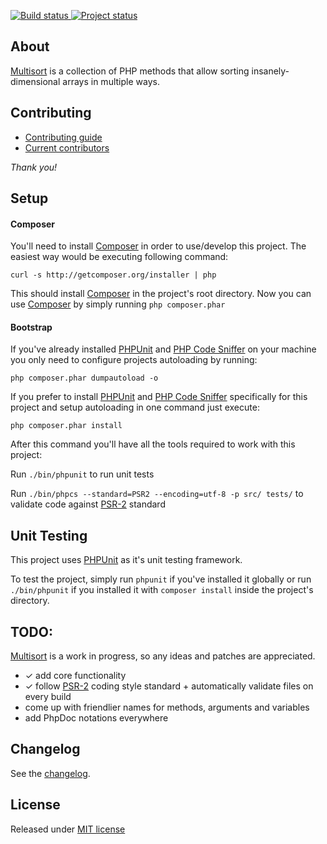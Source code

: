 [ ![Build status](https://travis-ci.org/sergeylukin/multisort-php.png?branch=master "Build status") ](https://travis-ci.org/sergeylukin/multisort-php)
[ ![Project status](http://stillmaintained.com/sergeylukin/multisort-php.png "Project status") ](http://stillmaintained.com/sergeylukin/multisort-php)

## About

[Multisort][] is a collection of PHP methods that allow sorting
insanely-dimensional arrays in multiple ways.

## Contributing

- [Contributing guide][contributing]
- [Current contributors][contributors]

*Thank you!*

## Setup

#### Composer

You'll need to install [Composer][] in order to use/develop this project.
The easiest way would be executing following command:

```
curl -s http://getcomposer.org/installer | php
```

This should install [Composer][] in the project's root directory.
Now you can use [Composer][] by simply running `php composer.phar`

#### Bootstrap

If you've already installed [PHPUnit][] and [PHP Code Sniffer][] on your machine
you only need to configure projects autoloading by running:

```
php composer.phar dumpautoload -o
```

If you prefer to install [PHPUnit][] and [PHP Code Sniffer][] specifically for
this project and setup autoloading in one command just execute:

```
php composer.phar install
```

After this command you'll have all the tools required to work with this
project:

Run `./bin/phpunit` to run unit tests

Run `./bin/phpcs --standard=PSR2 --encoding=utf-8 -p src/ tests/` to validate
code against [PSR-2][] standard

## Unit Testing

This project uses [PHPUnit][] as it's unit testing framework.

To test the project, simply run `phpunit` if you've installed it globally
or run `./bin/phpunit` if you installed it with `composer install` inside
the project's directory.

## TODO:

[Multisort][] is a work in progress, so any ideas and patches are appreciated.

* ✓ add core functionality
* ✓ follow [PSR-2][] coding style standard + automatically validate files on every build
* come up with friendlier names for methods, arguments and variables
* add PhpDoc notations everywhere

## Changelog

See the [changelog][].

## License

Released under [MIT license][]

[multisort]: http://github.com/sergeylukin/multisort-php
[mit license]: http://sergey.mit-license.org/
[changelog]: http://github.com/sergeylukin/multisort-php/blob/master/CHANGELOG.md
[psr-2]: https://github.com/php-fig/fig-standards/blob/master/accepted/PSR-2-coding-style-guide.md
[contributing]: http://github.com/sergeylukin/multisort-php/blob/master/CONTRIBUTING.md
[contributors]: https://github.com/sergeylukin/multisort-php/graphs/contributors
[phpunit]: https://github.com/sebastianbergmann/phpunit/
[php code sniffer]: https://github.com/squizlabs/PHP_CodeSniffer
[composer]: https://getcomposer.org
